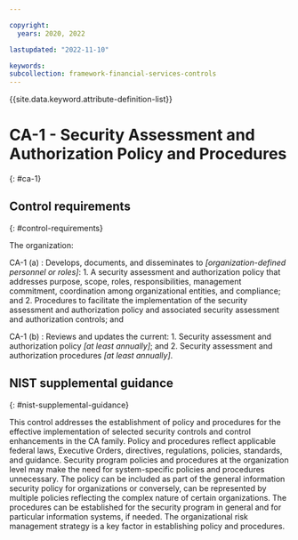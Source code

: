 ```yaml
---

copyright:
  years: 2020, 2022

lastupdated: "2022-11-10"

keywords: 
subcollection: framework-financial-services-controls
---
```


{{site.data.keyword.attribute-definition-list}}

               
# CA-1 - Security Assessment and Authorization Policy and Procedures
{: #ca-1}

## Control requirements
{: #control-requirements}

The organization:

CA-1 (a)
    : Develops, documents, and disseminates to _[organization-defined personnel or roles]_:
      1. A security assessment and authorization policy that addresses purpose, scope, roles, responsibilities, management commitment, coordination among organizational entities, and compliance; and
      2. Procedures to facilitate the implementation of the security assessment and authorization policy and associated security assessment and authorization controls; and

CA-1 (b)
    : Reviews and updates the current:
      1. Security assessment and authorization policy _[at least annually]_; and
      2. Security assessment and authorization procedures _[at least annually]_.

## NIST supplemental guidance
{: #nist-supplemental-guidance}

This control addresses the establishment of policy and procedures for the effective implementation of selected security controls and control enhancements in the CA family. Policy and procedures reflect applicable federal laws, Executive Orders, directives, regulations, policies, standards, and guidance. Security program policies and procedures at the organization level may make the need for system-specific policies and procedures unnecessary. The policy can be included as part of the general information security policy for organizations or conversely, can be represented by multiple policies reflecting the complex nature of certain organizations. The procedures can be established for the security program in general and for particular information systems, if needed. The organizational risk management strategy is a key factor in establishing policy and procedures.





